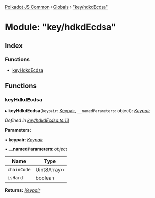 [Polkadot JS Common](../README.md) › [Globals](../globals.md) › ["key/hdkdEcdsa"](_key_hdkdecdsa_.md)

# Module: "key/hdkdEcdsa"

## Index

### Functions

* [keyHdkdEcdsa](_key_hdkdecdsa_.md#keyhdkdecdsa)

## Functions

###  keyHdkdEcdsa

▸ **keyHdkdEcdsa**(`keypair`: [Keypair](../interfaces/_types_.keypair.md), `__namedParameters`: object): *[Keypair](../interfaces/_types_.keypair.md)*

*Defined in [key/hdkdEcdsa.ts:13](https://github.com/polkadot-js/common/blob/f76a4a98/packages/util-crypto/src/key/hdkdEcdsa.ts#L13)*

**Parameters:**

▪ **keypair**: *[Keypair](../interfaces/_types_.keypair.md)*

▪ **__namedParameters**: *object*

Name | Type |
------ | ------ |
`chainCode` | Uint8Array‹› |
`isHard` | boolean |

**Returns:** *[Keypair](../interfaces/_types_.keypair.md)*
